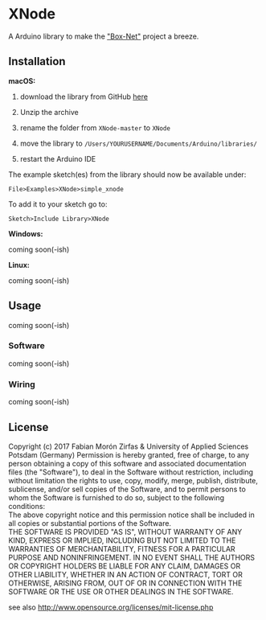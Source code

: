 XNode
=====
A Arduino library to make the ["Box-Net"][jiab] project a breeze.  

## Installation  

**macOS:**  

1. download the library from GitHub [here][githubdl] 

2. Unzip the archive
3. rename the folder from `XNode-master` to `XNode`
4. move the library to `/Users/YOURUSERNAME/Documents/Arduino/libraries/`
5. restart the Arduino IDE

The example sketch(es) from the library should now be available under:  

    File>Examples>XNode>simple_xnode

To add it to your sketch go to:  

    Sketch>Include Library>XNode


**Windows:**  

coming soon(-ish)

**Linux:**  

coming soon(-ish)

## Usage  

coming soon(-ish)

### Software 

coming soon(-ish)

### Wiring  

coming soon(-ish)

## License

Copyright (c)  2017 Fabian Morón Zirfas & University of Applied Sciences Potsdam (Germany) 
Permission is hereby granted, free of charge, to any person obtaining a copy of this software and associated documentation files (the "Software"), to deal in the Software  without restriction, including without limitation the rights to use, copy, modify, merge, publish, distribute, sublicense, and/or sell copies of the Software, and to  permit persons to whom the Software is furnished to do so, subject to the following conditions:  
The above copyright notice and this permission notice shall be included in all copies or substantial portions of the Software.  
THE SOFTWARE IS PROVIDED "AS IS", WITHOUT WARRANTY OF ANY KIND, EXPRESS OR IMPLIED, INCLUDING BUT NOT LIMITED TO THE WARRANTIES OF MERCHANTABILITY, FITNESS FOR A  PARTICULAR PURPOSE AND NONINFRINGEMENT. IN NO EVENT SHALL THE AUTHORS OR COPYRIGHT HOLDERS BE LIABLE FOR ANY CLAIM, DAMAGES OR OTHER LIABILITY, WHETHER IN AN ACTION OF  CONTRACT, TORT OR OTHERWISE, ARISING FROM, OUT OF OR IN CONNECTION WITH THE SOFTWARE OR THE USE OR OTHER DEALINGS IN THE SOFTWARE.  

see also http://www.opensource.org/licenses/mit-license.php


[jiab]: https://interface.fh-potsdam.de/prototyping-machines//hardware-prototypes/Boxnet/ "Boxnet"
[githubdl]: https://github.com/FH-Potsdam/XNode/archive/master.zip
